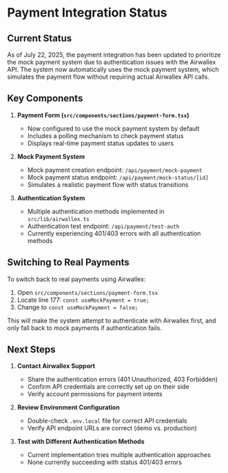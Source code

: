 # Payment Integration Status

## Current Status

As of July 22, 2025, the payment integration has been updated to prioritize the mock payment system due to authentication issues with the Airwallex API. The system now automatically uses the mock payment system, which simulates the payment flow without requiring actual Airwallex API calls.

## Key Components

1. **Payment Form (`src/components/sections/payment-form.tsx`)**
   - Now configured to use the mock payment system by default
   - Includes a polling mechanism to check payment status
   - Displays real-time payment status updates to users

2. **Mock Payment System**
   - Mock payment creation endpoint: `/api/payment/mock-payment`
   - Mock payment status endpoint: `/api/payment/mock-status/[id]`
   - Simulates a realistic payment flow with status transitions

3. **Authentication System**
   - Multiple authentication methods implemented in `src/lib/airwallex.ts`
   - Authentication test endpoint: `/api/payment/test-auth`
   - Currently experiencing 401/403 errors with all authentication methods

## Switching to Real Payments

To switch back to real payments using Airwallex:

1. Open `src/components/sections/payment-form.tsx`
2. Locate line 177: `const useMockPayment = true;`
3. Change to `const useMockPayment = false;`

This will make the system attempt to authenticate with Airwallex first, and only fall back to mock payments if authentication fails.

## Next Steps

1. **Contact Airwallex Support**
   - Share the authentication errors (401 Unauthorized, 403 Forbidden)
   - Confirm API credentials are correctly set up on their side
   - Verify account permissions for payment intents

2. **Review Environment Configuration**
   - Double-check `.env.local` file for correct API credentials
   - Verify API endpoint URLs are correct (demo vs. production)

3. **Test with Different Authentication Methods**
   - Current implementation tries multiple authentication approaches
   - None currently succeeding with status 401/403 errors
